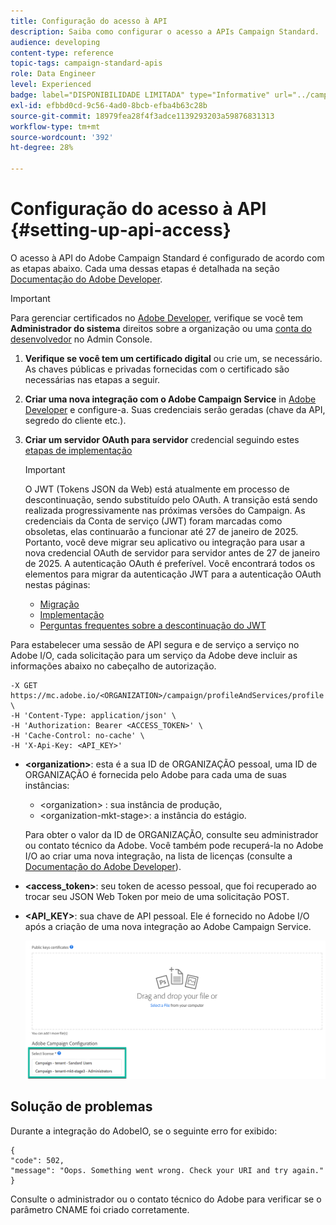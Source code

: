 ```yaml
---
title: Configuração do acesso à API
description: Saiba como configurar o acesso a APIs Campaign Standard.
audience: developing
content-type: reference
topic-tags: campaign-standard-apis
role: Data Engineer
level: Experienced
badge: label="DISPONIBILIDADE LIMITADA" type="Informative" url="../campaign-standard-migration-home.md" tooltip="Restrito a usuários migrados do Campaign Standard"
exl-id: efbbd0cd-9c56-4ad0-8bcb-efba4b63c28b
source-git-commit: 18979fea28f4f3adce1139293203a59876831313
workflow-type: tm+mt
source-wordcount: '392'
ht-degree: 28%

---
```


# Configuração do acesso à API {#setting-up-api-access}

O acesso à API do Adobe Campaign Standard é configurado de acordo com as etapas abaixo. Cada uma dessas etapas é detalhada na seção [Documentação do Adobe Developer](https://developer.adobe.com/developer-console/docs/guides/#!AdobeDocs/adobeio-auth/master/AuthenticationOverview/ServiceAccountIntegration.md).

>[!IMPORTANT]
>
>Para gerenciar certificados no [Adobe Developer](https://developer.adobe.com/), verifique se você tem **Administrador do sistema** direitos sobre a organização ou uma [conta do desenvolvedor](https://helpx.adobe.com/br/enterprise/using/manage-developers.html) no Admin Console.

1. **Verifique se você tem um certificado digital** ou crie um, se necessário. As chaves públicas e privadas fornecidas com o certificado são necessárias nas etapas a seguir.
1. **Criar uma nova integração com o Adobe Campaign Service** in [Adobe Developer](https://developer.adobe.com/) e configure-a. Suas credenciais serão geradas (chave da API, segredo do cliente etc.).
1. **Criar um servidor OAuth para servidor** credencial seguindo estes [etapas de implementação](https://developer.adobe.com/developer-console/docs/guides/authentication/ServerToServerAuthentication/implementation/)

   >[!IMPORTANT]
   >
   >O JWT (Tokens JSON da Web) está atualmente em processo de descontinuação, sendo substituído pelo OAuth. A transição está sendo realizada progressivamente nas próximas versões do Campaign. As credenciais da Conta de serviço (JWT) foram marcadas como obsoletas, elas continuarão a funcionar até 27 de janeiro de 2025. Portanto, você deve migrar seu aplicativo ou integração para usar a nova credencial OAuth de servidor para servidor antes de 27 de janeiro de 2025. A autenticação OAuth é preferível. Você encontrará todos os elementos para migrar da autenticação JWT para a autenticação OAuth nestas páginas:
   >* [Migração](https://developer.adobe.com/developer-console/docs/guides/authentication/ServerToServerAuthentication/migration/)
   >* [Implementação](https://developer.adobe.com/developer-console/docs/guides/authentication/ServerToServerAuthentication/implementation/)
   >* [Perguntas frequentes sobre a descontinuação do JWT](https://developer.adobe.com/developer-console/docs/guides/authentication/ServerToServerAuthentication/faqs/)

Para estabelecer uma sessão de API segura e de serviço a serviço no Adobe I/O, cada solicitação para um serviço da Adobe deve incluir as informações abaixo no cabeçalho de autorização.

```
-X GET https://mc.adobe.io/<ORGANIZATION>/campaign/profileAndServices/profile \
-H 'Content-Type: application/json' \
-H 'Authorization: Bearer <ACCESS_TOKEN>' \
-H 'Cache-Control: no-cache' \
-H 'X-Api-Key: <API_KEY>'
```

* **&lt;organization>**: esta é a sua ID de ORGANIZAÇÃO pessoal, uma ID de ORGANIZAÇÃO é fornecida pelo Adobe para cada uma de suas instâncias:

   * &lt;organization> : sua instância de produção,
   * &lt;organization-mkt-stage>: a instância do estágio.

  Para obter o valor da ID de ORGANIZAÇÃO, consulte seu administrador ou contato técnico da Adobe. Você também pode recuperá-la no Adobe I/O ao criar uma nova integração, na lista de licenças (consulte a <a href="https://developer.adobe.com/developer-console/docs/guides/authentication/">Documentação do Adobe Developer</a>).

* **&lt;access_token>**: seu token de acesso pessoal, que foi recuperado ao trocar seu JSON Web Token por meio de uma solicitação POST.

* **&lt;API_KEY>**: sua chave de API pessoal. Ele é fornecido no Adobe I/O após a criação de uma nova integração ao Adobe Campaign Service.

  ![texto alternativo](assets/tenant.png)

## Solução de problemas

Durante a integração do AdobeIO, se o seguinte erro for exibido:

```
{ 
"code": 502, 
"message": "Oops. Something went wrong. Check your URI and try again." 
}
```


Consulte o administrador ou o contato técnico do Adobe para verificar se o parâmetro CNAME foi criado corretamente.
